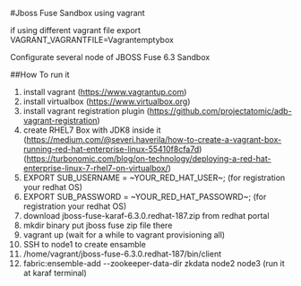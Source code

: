 #Jboss Fuse Sandbox using vagrant

if using different vagrant file
export VAGRANT_VAGRANTFILE=Vagrantemptybox

Configurate several node of JBOSS Fuse 6.3 Sandbox

##How To run it
1. install vagrant (https://www.vagrantup.com)
2. install virtualbox (https://www.virtualbox.org)
3. install vagrant registration plugin (https://github.com/projectatomic/adb-vagrant-registration)
4. create RHEL7 Box with JDK8 inside it (https://medium.com/@severi.haverila/how-to-create-a-vagrant-box-running-red-hat-enterprise-linux-55410f8cfa7d) (https://turbonomic.com/blog/on-technology/deploying-a-red-hat-enterprise-linux-7-rhel7-on-virtualbox/)
5. EXPORT SUB_USERNAME = ~YOUR_RED_HAT_USER~; (for registration your redhat OS)
6. EXPORT SUB_PASSWORD = ~YOUR_RED_HAT_PASSOWRD~; (for registration your redhat OS)
7. download jboss-fuse-karaf-6.3.0.redhat-187.zip from redhat portal
8. mkdir binary put jboss fuse zip file there
9. vagrant up (wait for a while to vagrant provisioning all)
10. SSH to node1 to create ensamble
11. /home/vagrant/jboss-fuse-6.3.0.redhat-187/bin/client
12. fabric:ensemble-add --zookeeper-data-dir zkdata node2 node3 (run it at karaf terminal)
